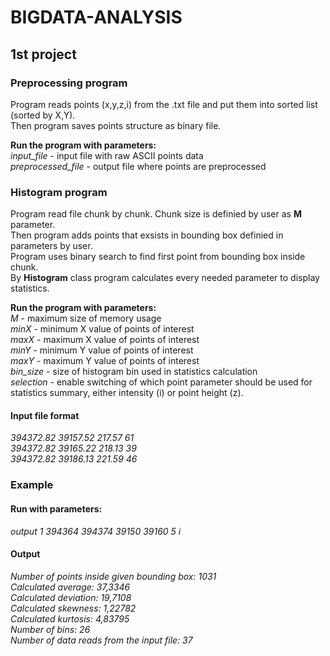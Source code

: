 # BIGDATA-ANALYSIS

## 1st project
### Preprocessing program
Program reads points (x,y,z,i) from the .txt file and put them into sorted list (sorted by X,Y).<br> Then program saves points structure as binary file.

<b>Run the program with parameters:</b><br>
*input_file*   - input file with raw ASCII points data <br>
*preprocessed_file*  - output file where points are preprocessed

### Histogram program
Program read file chunk by chunk. Chunk size is definied by user as <b>M</b> parameter.<br> Then program adds points that exsists in bounding box definied in parameters by user.<br> Program uses binary search to find first point from bounding box inside chunk.<br> By <b>Histogram</b> class program calculates every needed parameter to display statistics.

<b>Run the program with parameters:</b><br>
 *M*                - maximum size of memory usage <br>
 *minX*              - minimum X value of points of interest<br>
 *maxX*              - maximum X value of points of interest<br>
 *minY*              - minimum Y value of points of interest<br>
 *maxY*              - maximum Y value of points of interest<br>
 *bin_size*          - size of histogram bin used in statistics calculation<br>
 *selection*         - enable switching of which point parameter should be used for statistics summary, either intensity (i) or point height (z).
 
 #### Input file format
 *394372.82 39157.52 217.57 61 <br>
394372.82 39165.22 218.13 39<br>
394372.82 39186.13 221.59 46*
### Example
 #### Run with parameters: 
 *output 1 394364 394374 39150 39160 5 i*
 #### Output
 *Number of points inside given bounding box: 1031<br>
Calculated average: 37,3346<br>
Calculated deviation: 19,7108<br>
Calculated skewness: 1,22782<br>
Calculated kurtosis: 4,83795<br>
Number of bins: 26<br>
Number of data reads from the input file: 37*
